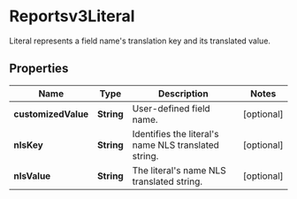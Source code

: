 

# Reportsv3Literal

Literal represents a field name's translation key and its translated value.

## Properties

| Name | Type | Description | Notes |
|------------ | ------------- | ------------- | -------------|
|**customizedValue** | **String** | User-defined field name. |  [optional] |
|**nlsKey** | **String** | Identifies the literal&#39;s name NLS translated string. |  [optional] |
|**nlsValue** | **String** | The literal&#39;s name NLS translated string. |  [optional] |



